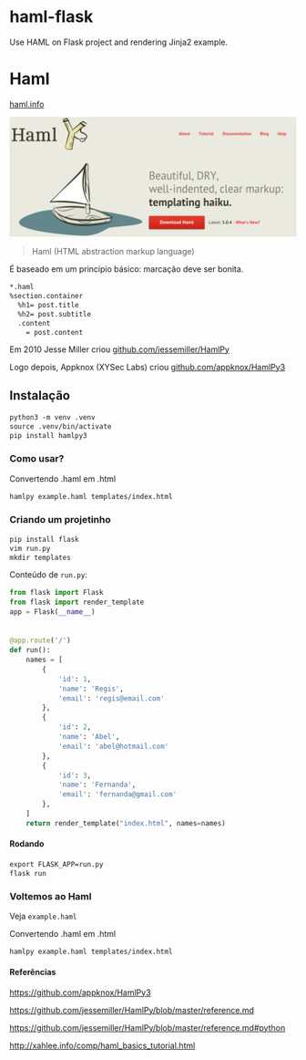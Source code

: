 # haml-flask

Use HAML on Flask project and rendering Jinja2 example.

# Haml

[haml.info](http://haml.info/)

![haml01.png](haml01.png)

> Haml (HTML abstraction markup language)

É baseado em um princípio básico: marcação deve ser bonita.

```
*.haml
%section.container
  %h1= post.title
  %h2= post.subtitle
  .content
    = post.content
```

Em 2010 Jesse Miller criou [github.com/jessemiller/HamlPy](https://github.com/jessemiller/HamlPy)

Logo depois, Appknox (XYSec Labs) criou [github.com/appknox/HamlPy3](https://github.com/appknox/HamlPy3)


## Instalação

```
python3 -m venv .venv
source .venv/bin/activate
pip install hamlpy3
```

### Como usar?

Convertendo .haml em .html

```
hamlpy example.haml templates/index.html
```

### Criando um projetinho

```
pip install flask
vim run.py
mkdir templates
```

Conteúdo de `run.py`:

```python
from flask import Flask
from flask import render_template
app = Flask(__name__)


@app.route('/')
def run():
    names = [
        {
            'id': 1,
            'name': 'Regis',
            'email': 'regis@email.com'
        },
        {
            'id': 2,
            'name': 'Abel',
            'email': 'abel@hotmail.com'
        },
        {
            'id': 3,
            'name': 'Fernanda',
            'email': 'fernanda@gmail.com'
        },
    ]
    return render_template("index.html", names=names)
```

#### Rodando

```
export FLASK_APP=run.py
flask run
```

### Voltemos ao Haml

Veja `example.haml`


Convertendo .haml em .html

```
hamlpy example.haml templates/index.html
```


#### Referências

https://github.com/appknox/HamlPy3

https://github.com/jessemiller/HamlPy/blob/master/reference.md

https://github.com/jessemiller/HamlPy/blob/master/reference.md#python

http://xahlee.info/comp/haml_basics_tutorial.html
